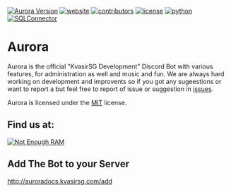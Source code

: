[![Aurora Version](https://img.shields.io/badge/AuroraVersion-1.1.0:02-blue.svg)](https://github.com/KvasirSGDevelopment/Aurora/blob/master/Version.md)
[![website](https://img.shields.io/badge/Website-KvasigSG-blue.svg)](http://kvasirsg.com/) 
[![contributors](https://img.shields.io/badge/TeamMembers-6-blue.svg)](https://github.com/KvasirSGDevelopment/FlixBot/graphs/contributors) 
[![license](https://img.shields.io/github/license/mashape/apistatus.svg)](https://github.com/KvasirSGDevelopment/FlixBot/blob/master/LICENSE.md) 
[![python](https://img.shields.io/badge/Python-3.6.0-blue.svg)](https://www.python.org/downloads/release/python-360/)
[![SQLConnector](https://img.shields.io/badge/MySQL%20--%20Connector-2.1.4-blue.svg)](https://dev.mysql.com/doc/connector-python/en/connector-python-installation.html)
<br>
# Aurora
Aurora is the official "KvasirSG Development" Discord Bot with various features, for administration as well and music and fun.
We are always hard working on development and improvents so if you got any sugeestions or want to report a but feel free to
report of issue or suggestion in <a href="https://github.com/KvasirSGDevelopment/Aurora/issues">issues</a>.

Aurora is licensed under the <a href="https://github.com/KvasirSGDevelopment/Aurora/blob/master/LICENSE.md">MIT</a> license.

## Find us at:
[![Not Enough RAM](https://discordapp.com/api/guilds/255100808658550785/embed.png?style=banner2)](https://discord.gg/ZZXVK3m)

## Add The Bot to your Server
http://auroradocs.kvasirsg.com/add

